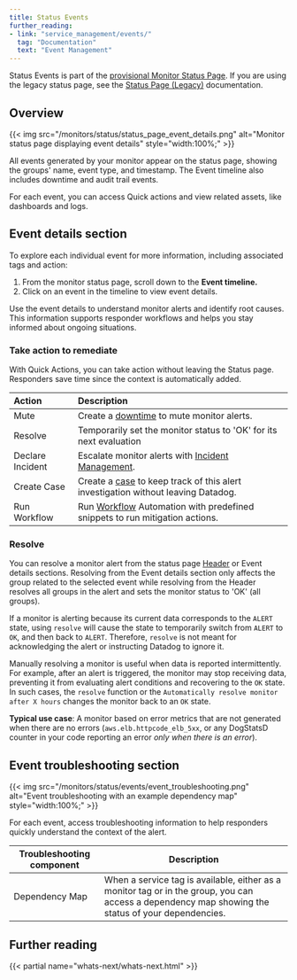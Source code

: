 ```yaml
---
title: Status Events
further_reading:
- link: "service_management/events/"
  tag: "Documentation"
  text: "Event Management"
---
```


<div class="alert alert-info">Status Events is part of the <a href="/monitors/status/status_page">provisional Monitor Status Page</a>. If you are using the legacy status page, see the <a href="/monitors/status/status_legacy">Status Page (Legacy)</a> documentation.</div>

## Overview

{{< img src="/monitors/status/status_page_event_details.png" alt="Monitor status page displaying event details" style="width:100%;" >}}

All events generated by your monitor appear on the status page, showing the groups' name, event type, and timestamp. The Event timeline also includes downtime and audit trail events.

For each event, you can access Quick actions and view related assets, like dashboards and logs.

## Event details section

To explore each individual event for more information, including associated tags and action:

1. From the monitor status page, scroll down to the **Event timeline.**   
2. Click on an event in the timeline to view event details.  
   
Use the event details to understand monitor alerts and identify root causes. This information supports responder workflows and helps you stay informed about ongoing situations. 

### Take action to remediate

With Quick Actions, you can take action without leaving the Status page. Responders save time since the context is automatically added.

| Action | Description |
| :---- | :---- |
| Mute  | Create a [downtime][1] to mute monitor alerts. |
| Resolve | Temporarily set the monitor status to 'OK' for its next evaluation |
| Declare Incident | Escalate monitor alerts with [Incident Management][2]. |
| Create Case | Create a [case][3] to keep track of this alert investigation without leaving Datadog. |
| Run Workflow | Run [Workflow][4] Automation with predefined snippets to run mitigation actions. |

### Resolve

You can resolve a monitor alert from the status page [Header][10] or Event details sections. Resolving from the Event details section only affects the group related to the selected event while resolving from the Header resolves all groups in the alert and sets the monitor status to 'OK' (all groups).

If a monitor is alerting because its current data corresponds to the `ALERT` state, using `resolve` will cause the state to temporarily switch from `ALERT` to `OK`, and then back to `ALERT`. Therefore, `resolve` is not meant for acknowledging the alert or instructing Datadog to ignore it.

Manually resolving a monitor is useful when data is reported intermittently. For example, after an alert is triggered, the monitor may stop receiving data, preventing it from evaluating alert conditions and recovering to the `OK` state. In such cases, the `resolve` function or the `Automatically resolve monitor after X hours` changes the monitor back to an `OK` state.

**Typical use case**: A monitor based on error metrics that are not generated when there are no errors (`aws.elb.httpcode_elb_5xx`, or any DogStatsD counter in your code reporting an error _only when there is an error_).

## Event troubleshooting section

{{< img src="/monitors/status/events/event_troubleshooting.png" alt="Event troubleshooting with an example dependency map" style="width:100%;" >}}

For each event, access troubleshooting information to help responders quickly understand the context of the alert.

| Troubleshooting component     | Description    | 
| ---  | ----------- | 
| Dependency Map | When a service tag is available, either as a monitor tag or in the group, you can access a dependency map showing the status of your dependencies. |


## Further reading

{{< partial name="whats-next/whats-next.html" >}}

[1]: /monitors/downtimes/?tab=bymonitorname
[2]: /service_management/incident_management/
[3]: /service_management/case_management/
[4]: /service_management/workflows/trigger/#trigger-a-workflow-from-a-monitor
[10]: /monitors/status/status_page/#header